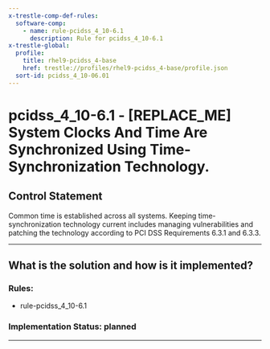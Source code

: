 ```yaml
---
x-trestle-comp-def-rules:
  software-comp:
    - name: rule-pcidss_4_10-6.1
      description: Rule for pcidss_4_10-6.1
x-trestle-global:
  profile:
    title: rhel9-pcidss_4-base
    href: trestle://profiles/rhel9-pcidss_4-base/profile.json
  sort-id: pcidss_4_10-06.01
---
```


# pcidss_4_10-6.1 - \[REPLACE_ME\] System Clocks And Time Are Synchronized Using Time-Synchronization Technology.

## Control Statement

Common time is established across all systems. Keeping time-synchronization technology
current includes managing vulnerabilities and patching the technology according to PCI DSS
Requirements 6.3.1 and 6.3.3.

______________________________________________________________________

## What is the solution and how is it implemented?

<!-- For implementation status enter one of: implemented, partial, planned, alternative, not-applicable -->

<!-- Note that the list of rules under ### Rules: is read-only and changes will not be captured after assembly to JSON -->

<!-- Add control implementation description here for control: pcidss_4_10-6.1 -->

### Rules:

  - rule-pcidss_4_10-6.1

### Implementation Status: planned

______________________________________________________________________
